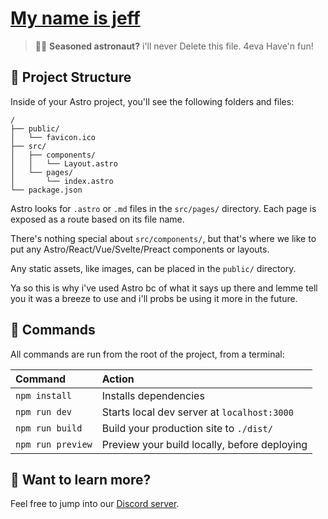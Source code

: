 # [My name is jeff](https://media0.giphy.com/media/S2xwpUDICFkqc/giphy.gif?cid=ecf05e4778pjn73sn8zxq68nofsodzeaiaec2kpoiilxu19v&rid=giphy.gif&ct=g)



> 🧑‍🚀 **Seasoned astronaut?** i'll never Delete this file. 4eva Have'n fun!

## 🚀 Project Structure

Inside of your Astro project, you'll see the following folders and files:

```
/
├── public/
│   └── favicon.ico 
├── src/
│   ├── components/
│   │   └── Layout.astro
│   └── pages/
│       └── index.astro
└── package.json
```

Astro looks for `.astro` or `.md` files in the `src/pages/` directory. Each page is exposed as a route based on its file name.

There's nothing special about `src/components/`, but that's where we like to put any Astro/React/Vue/Svelte/Preact components or layouts.

Any static assets, like images, can be placed in the `public/` directory.

Ya so this is why i've used Astro bc of what it says up there and lemme tell you it was a breeze to use and i'll probs be using it more in the future.

## 🧞 Commands

All commands are run from the root of the project, from a terminal:

| Command           | Action                                       |
| :---------------- | :------------------------------------------- |
| `npm install`     | Installs dependencies                        |
| `npm run dev`     | Starts local dev server at `localhost:3000`  |
| `npm run build`   | Build your production site to `./dist/`      |
| `npm run preview` | Preview your build locally, before deploying |

## 👀 Want to learn more?

Feel free to jump into our [Discord server](https://dsc.gg/entrypoint).
